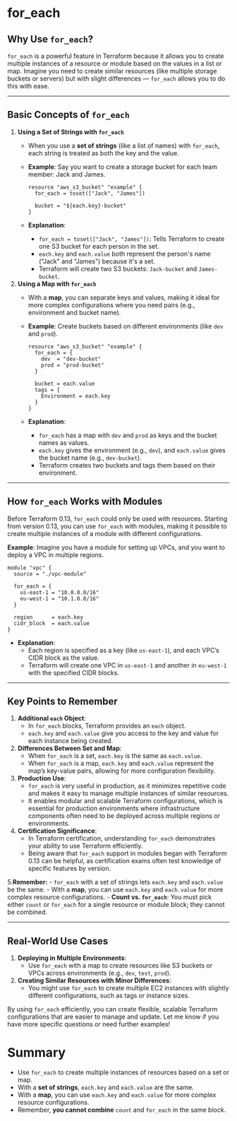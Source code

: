 # for_each 

## Why Use `for_each`?

`for_each` is a powerful feature in Terraform because it allows you to create multiple instances of a resource or module based on the values in a list or map. Imagine you need to create similar resources (like multiple storage buckets or servers) but with slight differences — `for_each` allows you to do this with ease.

---

## Basic Concepts of `for_each`

1. **Using a Set of Strings with `for_each`**
    - When you use a **set of strings** (like a list of names) with `for_each`, each string is treated as both the key and the value.
    - **Example**: Say you want to create a storage bucket for each team member: Jack and James.
        
        ```hcl
        resource "aws_s3_bucket" "example" {
          for_each = toset(["Jack", "James"])
        
          bucket = "${each.key}-bucket"
        }
        
        ```
        
    - **Explanation**:
        - `for_each = toset(["Jack", "James"])`: Tells Terraform to create one S3 bucket for each person in the set.
        - `each.key` and `each.value` both represent the person's name ("Jack" and "James") because it's a set.
        - Terraform will create two S3 buckets: `Jack-bucket` and `James-bucket`.
2. **Using a Map with `for_each`**
    - With a **map**, you can separate keys and values, making it ideal for more complex configurations where you need pairs (e.g., environment and bucket name).
    - **Example**: Create buckets based on different environments (like `dev` and `prod`).
        
        ```hcl
        resource "aws_s3_bucket" "example" {
          for_each = {
            dev  = "dev-bucket"
            prod = "prod-bucket"
          }
        
          bucket = each.value
          tags = {
            Environment = each.key
          }
        }
        
        ```
        
    - **Explanation**:
        - `for_each` has a map with `dev` and `prod` as keys and the bucket names as values.
        - `each.key` gives the environment (e.g., `dev`), and `each.value` gives the bucket name (e.g., `dev-bucket`).
        - Terraform creates two buckets and tags them based on their environment.

---

## How `for_each` Works with Modules

Before Terraform 0.13, `for_each` could only be used with resources. Starting from version 0.13, you can use `for_each` with modules, making it possible to create multiple instances of a module with different configurations.

**Example**: Imagine you have a module for setting up VPCs, and you want to deploy a VPC in multiple regions.

```hcl
module "vpc" {
  source = "./vpc-module"

  for_each = {
    us-east-1 = "10.0.0.0/16"
    eu-west-1 = "10.1.0.0/16"
  }

  region      = each.key
  cidr_block  = each.value
}

```

- **Explanation**:
    - Each region is specified as a key (like `us-east-1`), and each VPC’s CIDR block as the value.
    - Terraform will create one VPC in `us-east-1` and another in `eu-west-1` with the specified CIDR blocks.

---

## Key Points to Remember

1. **Additional `each` Object**:
    - In `for_each` blocks, Terraform provides an `each` object.
    - `each.key` and `each.value` give you access to the key and value for each instance being created.
2. **Differences Between Set and Map**:
    - When `for_each` is a set, `each.key` is the same as `each.value`.
    - When `for_each` is a map, `each.key` and `each.value` represent the map’s key-value pairs, allowing for more configuration flexibility.
3. **Production Use**:
    - `for_each` is very useful in production, as it minimizes repetitive code and makes it easy to manage multiple instances of similar resources.
    - It enables modular and scalable Terraform configurations, which is essential for production environments where infrastructure components often need to be deployed across multiple regions or environments.
4. **Certification Significance**:
    - In Terraform certification, understanding `for_each` demonstrates your ability to use Terraform efficiently.
    - Being aware that `for_each` support in modules began with Terraform 0.13 can be helpful, as certification exams often test knowledge of specific features by version.

5.**Remember:**
    - `for_each` with a set of strings lets `each.key` and `each.value` be the same.
    - With a **map**, you can use `each.key` and `each.value` for more complex resource configurations.
    - **Count vs. `for_each`**: You must pick either `count` or `for_each` for a single resource or module block; they cannot be combined.

---

## Real-World Use Cases

1. **Deploying in Multiple Environments**:
    - Use `for_each` with a map to create resources like S3 buckets or VPCs across environments (e.g., `dev`, `test`, `prod`).
2. **Creating Similar Resources with Minor Differences**:
    - You might use `for_each` to create multiple EC2 instances with slightly different configurations, such as tags or instance sizes.

By using `for_each` efficiently, you can create flexible, scalable Terraform configurations that are easier to manage and update. Let me know if you have more specific questions or need further examples!

# Summary

- Use `for_each` to create multiple instances of resources based on a set or map.
- With a **set of strings**, `each.key` and `each.value` are the same.
- With a **map**, you can use `each.key` and `each.value` for more complex resource configurations.
- Remember, **you cannot combine** `count` and `for_each` in the same block.